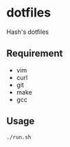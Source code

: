 # dotfiles
Hash's dotfiles

## Requirement

- vim
- curl
- git
- make
- gcc

## Usage

```
./run.sh
```
